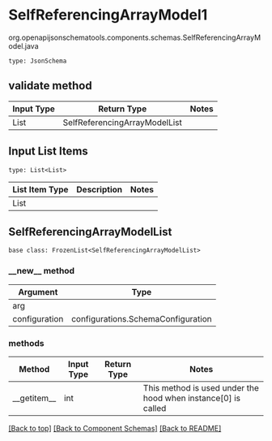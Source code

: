 # SelfReferencingArrayModel1
org.openapijsonschematools.components.schemas.SelfReferencingArrayModel.java
```
type: JsonSchema
```

## validate method
| Input Type | Return Type | Notes |
| ---------- | ----------- | ----- |
| List<List> | SelfReferencingArrayModelList | |

## Input List Items
```
type: List<List>
```
List Item Type | Description | Notes
-------------------- | ------------- | -------------
List |  |

## SelfReferencingArrayModelList
```
base class: FrozenList<SelfReferencingArrayModelList>
```
### &lowbar;&lowbar;new&lowbar;&lowbar; method
Argument | Type
-------- | ------
arg      | 
configuration | configurations.SchemaConfiguration

### methods
Method | Input Type | Return Type | Notes
------ | ---------- | ----------- | ------
&lowbar;&lowbar;getitem&lowbar;&lowbar; | int |  | This method is used under the hood when instance[0] is called

[[Back to top]](#top) [[Back to Component Schemas]](../../../README.md#Component-Schemas) [[Back to README]](../../../README.md)

